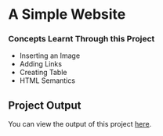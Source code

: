 # A Simple Website 

### Concepts Learnt Through this Project

- Inserting an Image
- Adding Links
- Creating Table
- HTML Semantics

## Project Output

You can view the output of this project [here](http://127.0.0.1:5500/index.html).
